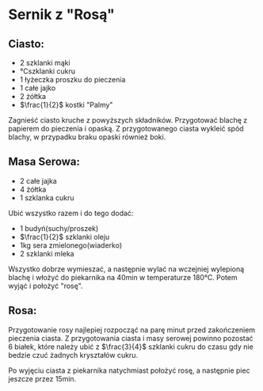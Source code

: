 # Sernik z "Rosą"

## Ciasto:
 - 2 szklanki mąki
 - °Cszklanki cukru
 - 1 łyżeczka proszku do pieczenia
 - 1 całe jajko
 - 2 żółtka
 - $\frac{1}{2}$ kostki "Palmy"

Zagnieść ciasto kruche z powyższych składników. Przygotować blachę z papierem do pieczenia i opaską. Z przygotowanego ciasta wykleić spód blachy, w przypadku braku opaski również boki.

## Masa Serowa:

- 2 całe jajka
- 4 żółtka
- 1 szklanka cukru

Ubić wszystko razem i do tego dodać: 

- 1 budyń(suchy/proszek)
- $\frac{1}{2}$ szklanki oleju
- 1kg sera zmielonego(wiaderko)
- 2 szklanki mleka

Wszystko dobrze wymieszać, a następnie wylać na wczejniej wylepioną blachę i włożyć do piekarnika na 40min w temperaturze 180°C. Potem wyjąć i położyć "rosę".

## Rosa:

Przygotowanie rosy najlepiej rozpocząć na parę minut przed zakończeniem pieczenia ciasta. Z przygotowania ciasta i masy serowej powinno pozostać 6 białek, które należy ubić z $\frac{3}{4}$ szklanki cukru do czasu gdy nie bedzie czuć żadnych kryształów cukru.

Po wyjęciu ciasta z piekarnika natychmiast położyć rosę, a następnie piec jeszcze przez 15min.